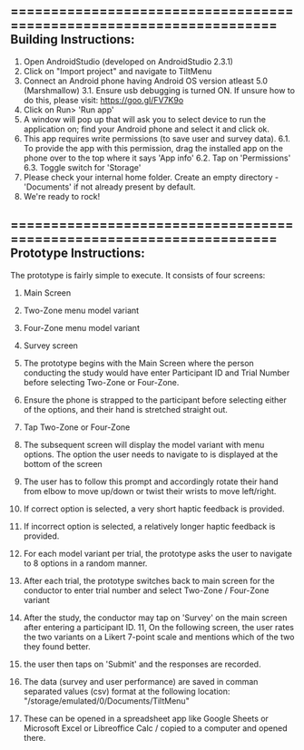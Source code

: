 ====================================================================
Building Instructions:
-----------------------
1. Open AndroidStudio (developed on AndroidStudio 2.3.1)
2. Click on "Import project" and navigate to TiltMenu
3. Connect an Android phone having Android OS version atleast 5.0 (Marshmallow)
    3.1. Ensure usb debugging is turned ON. If unsure how to do this, please visit: https://goo.gl/FV7K9o 
4. Click on Run> 'Run app'
5. A window will pop up that will ask you to select device to run the application on; find your Android phone and select it and click ok.
6. This app requires write permissions (to save user and survey data).
    6.1. To provide the app with this permission, drag the installed app on the phone over to the top where it says 'App info'
    6.2. Tap on 'Permissions'
    6.3. Toggle switch for 'Storage'
7. Please check your internal home folder. Create an empty directory - 'Documents' if not already present by default.
8. We're ready to rock!

====================================================================
Prototype Instructions:
-----------------------

The prototype is fairly simple to execute. It consists of four screens:
1. Main Screen
2. Two-Zone menu model variant
3. Four-Zone menu model variant
4. Survey screen

1. The prototype begins with the Main Screen where the person conducting the study would have enter Participant ID and Trial Number before selecting
Two-Zone or Four-Zone.
2. Ensure the phone is strapped to the participant before selecting either of the options, and their hand is stretched straight out.
3. Tap Two-Zone or Four-Zone
4. The subsequent screen will display the model variant with menu options. The option the user needs to navigate to is displayed at the bottom of the screen
5. The user has to follow this prompt and accordingly rotate their hand from elbow to move up/down or twist their wrists to move left/right.
6. If correct option is selected, a very short haptic feedback is provided.
7. If incorrect option is selected, a relatively longer haptic feedback is provided.
8. For each model variant per trial, the prototype asks the user to navigate to 8 options in a random manner.
9. After each trial, the prototype switches back to main screen for the conductor to enter trial number and select Two-Zone / Four-Zone variant
10. After the study, the conductor may tap on 'Survey' on the main screen after entering a participant ID.
11, On the following screen, the user rates the two variants on a Likert 7-point scale and mentions which of the two they found better.
12. the user then taps on 'Submit' and the responses are recorded.
13. The data (survey and user performance) are saved in comman separated values (csv) format at the following location:
"/storage/emulated/0/Documents/TiltMenu"
14. These can be opened in a spreadsheet app like Google Sheets or Microsoft Excel or Libreoffice Calc / copied to a computer and opened there. 


